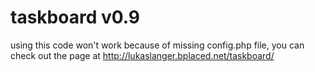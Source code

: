 # taskboard v0.9

using this code won't work because of missing config.php file,
you can check out the page at http://lukaslanger.bplaced.net/taskboard/
